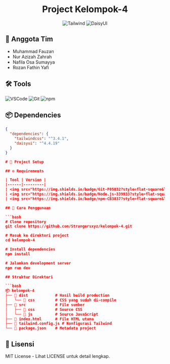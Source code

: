 <h1 align="center">Project Kelompok-4</h1>

<div align="center">
  <img src="https://img.shields.io/badge/Tailwind_CSS-38B2AC?style=for-the-badge&logo=tailwind-css&logoColor=white" alt="Tailwind">
  <img src="https://img.shields.io/badge/DaisyUI-5A0EF8?style=for-the-badge&logo=daisyui&logoColor=white" alt="DaisyUI">
</div>

## 👥 Anggota Tim
- Muhammad Fauzan
- Nur Azizah Zahrah
- Nafila Osa Sumayya
- Rozan Fathin Yafi

## 🛠️ Tools
<div>
  <img src="https://img.shields.io/badge/VSCode-007ACC?style=for-the-badge&logo=visual-studio-code&logoColor=white" alt="VSCode">
  <img src="https://img.shields.io/badge/Git-F05032?style=for-the-badge&logo=git&logoColor=white" alt="Git">
  <img src="https://img.shields.io/badge/npm-CB3837?style=for-the-badge&logo=npm&logoColor=white" alt="npm">
</div>

## 📦 Dependencies
```json
{
  "dependencies": {
    "tailwindcss": "^3.4.1",
    "daisyui": "^4.4.19"
  }
}

# 🚀 Project Setup

## ⚙️ Requirements

| Tool | Version |
|------|---------|
| <img src="https://img.shields.io/badge/Git-F05032?style=flat-square&logo=git&logoColor=white" width="80"> | ≥ v2.47.1 |
| <img src="https://img.shields.io/badge/Node.js-339933?style=flat-square&logo=node.js&logoColor=white" width="80"> | ≥ v22.14.0 |
| <img src="https://img.shields.io/badge/npm-CB3837?style=flat-square&logo=npm&logoColor=white" width="80"> | ≥ v10.5.0 |

## 🚀 Cara Penggunaan

```bash
# Clone repository
git clone https://github.com/Strangersxyz/kelompok-4.git

# Masuk ke direktori project
cd kelompok-4

# Install dependencies
npm install

# Jalankan development server
npm run dev

## Struktur Direktori

```bash
📦 kelompok-4
├── 📂 dist            # Hasil build production
│   └── 📂 css         # CSS yang sudah di-compile
├── 📂 src             # File sumber
│   ├── 📂 css         # Source CSS
│   └── 📂 js          # Source JavaScript
├── 📄 index.html      # File HTML utama
├── 📄 tailwind.config.js # Konfigurasi Tailwind
└── 📄 package.json    # Metadata project
```

## 📜 Lisensi

MIT License - Lihat LICENSE untuk detail lengkap.
